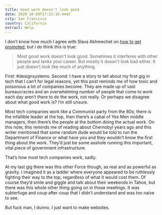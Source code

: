 ```yaml
---
title: Good work doesn’t look good
date: 2020-10-03T17:22:10.444Z
city: San Francisco
country: California
extract: Welp.
---
```

I don’t know how much I agree with Slava Akhmechet on [how to get promoted](https://defmacro.substack.com/p/how-to-get-promoted?utm_campaign=post&utm_medium=web&utm_source=copy), but I do think this is true:

> Most good work doesn't look good. Sometimes it interferes with other people and tanks your career. But mostly it doesn't look bad either. It just doesn't look like much of anything.

First: #designsystems. Second: I have a story to tell about my first gig in tech that I can’t for legal reasons, yet this post reminds me of how toxic and poisonous a lot of companies become. They are made up of vast bureaucracies and an overwhelming number of people that come to work each day aren’t there to do the work, not really. Or perhaps we disagree about what good work is? I’m still unsure. 

Most tech companies work like a Communist party from the 80s; there is the infallible leader at the top, then there’s a cabal of Yes Men middle managers, then there’s the people at the bottom doing the actual work. On this note, this reminds me of reading about Chernobyl years ago and this writer mentioned that some random dude would be told to run the Department of Finance or what have you and they wouldn’t know the first thing about the work. They’d just be some asshole running this important, vital piece of government infrastructure. 

That’s how most tech companies work, sadly.

At my last gig there was this other Force though, as real and as powerful as gravity. I imagined it as a ladder where everyone appeared to be ruthlessly fighting their way to the top, regardless of what it would cost them. Of course they’d smile and giggle and talk about their weekends in Tahoe, but there was this whole other thing going on in those meetings. It was subterfuge and coup after coup that I didn’t understand and was too naive to see.

But fuck man, I dunno. I just want to make websites. 



